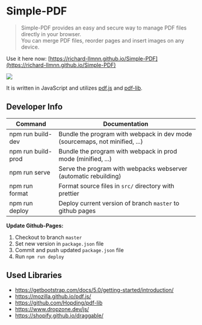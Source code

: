 # Simple-PDF
> Simple-PDF provides an easy and secure way to manage PDF files directly in your browser.  
> You can merge PDF files, reorder pages and insert images on any device.  

Use it here now: [https://richard-llmnn.github.io/Simple-PDF](https://richard-llmnn.github.io/Simple-PDF)

![](docu/example.gif)

It is written in JavaScript and utilizes [pdf.js](https://mozilla.github.io/pdf.js/) and [pdf-lib](https://pdf-lib.js.org/).

## Developer Info
| Command            | Documentation                                                              |
|--------------------|----------------------------------------------------------------------------|
| npm run build-dev  | Bundle the program with webpack in dev mode (sourcemaps, not minified, ...) |
| npm run build-prod | Bundle the program with webpack in prod mode (minified, ...)               |
| npm run serve      | Serve the program with webpacks webserver (automatic rebuilding)           |
| npm run format     | Format source files in `src/` directory with prettier                      |
| npm run deploy     | Deploy current version of branch `master` to github pages                  |

**Update Github-Pages:**

1. Checkout to branch `master`
2. Set new version in `package.json` file
2. Commit and push updated `package.json` file
3. Run `npm run deploy`

## Used Libraries
- https://getbootstrap.com/docs/5.0/getting-started/introduction/
- https://mozilla.github.io/pdf.js/
- https://github.com/Hopding/pdf-lib 
- https://www.dropzone.dev/js/  
- https://shopify.github.io/draggable/
